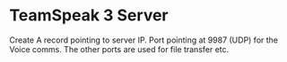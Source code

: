 # TeamSpeak 3 Server

Create A record pointing to server IP. Port pointing at 9987 (UDP) for the Voice comms. The other ports are used for file transfer etc.
